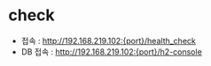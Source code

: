 # check
- 접속 : http://192.168.219.102:{port}/health_check
- DB 접속 : http://192.168.219.102:{port}/h2-console